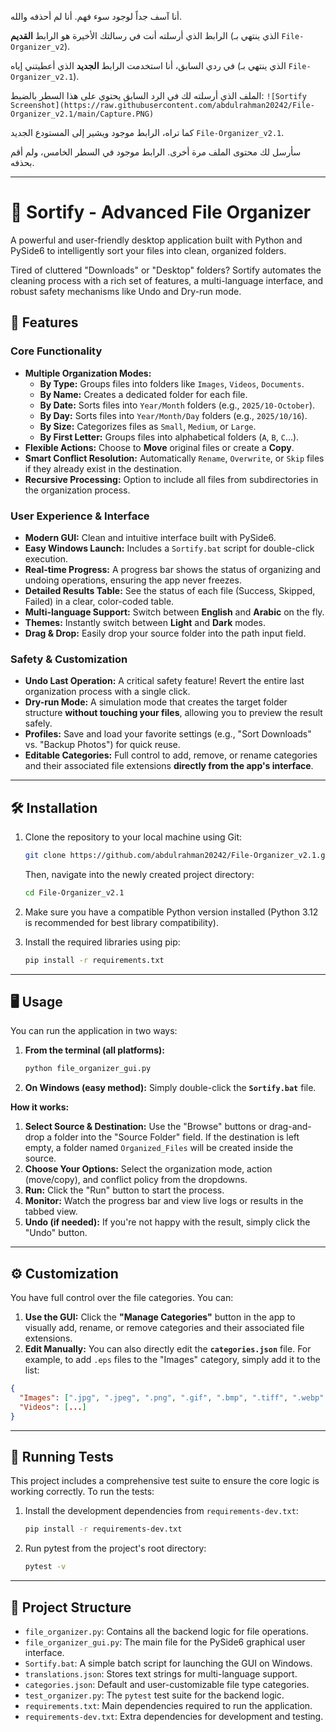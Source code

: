 أنا آسف جداً لوجود سوء فهم. أنا لم أحذفه والله.

الرابط الذي أرسلته أنت في رسالتك الأخيرة هو الرابط **القديم** (الذي ينتهي بـ `File-Organizer_v2`).

في ردي السابق، أنا استخدمت الرابط **الجديد** الذي أعطيتني إياه (الذي ينتهي بـ `File-Organizer_v2.1`).

الملف الذي أرسلته لك في الرد السابق يحتوي على هذا السطر بالضبط:
`![Sortify Screenshot](https://raw.githubusercontent.com/abdulrahman20242/File-Organizer_v2.1/main/Capture.PNG)`

كما تراه، الرابط موجود ويشير إلى المستودع الجديد `File-Organizer_v2.1`.

سأرسل لك محتوى الملف مرة أخرى. الرابط موجود في السطر الخامس، ولم أقم بحذفه.

-----

# 📂 Sortify - Advanced File Organizer

A powerful and user-friendly desktop application built with Python and PySide6 to intelligently sort your files into clean, organized folders.

Tired of cluttered "Downloads" or "Desktop" folders? Sortify automates the cleaning process with a rich set of features, a multi-language interface, and robust safety mechanisms like Undo and Dry-run mode.

## 

## 🚀 Features

### Core Functionality

  * **Multiple Organization Modes:**
      * **By Type:** Groups files into folders like `Images`, `Videos`, `Documents`.
      * **By Name:** Creates a dedicated folder for each file.
      * **By Date:** Sorts files into `Year/Month` folders (e.g., `2025/10-October`).
      * **By Day:** Sorts files into `Year/Month/Day` folders (e.g., `2025/10/16`).
      * **By Size:** Categorizes files as `Small`, `Medium`, or `Large`.
      * **By First Letter:** Groups files into alphabetical folders (`A`, `B`, `C`...).
  * **Flexible Actions:** Choose to **Move** original files or create a **Copy**.
  * **Smart Conflict Resolution:** Automatically `Rename`, `Overwrite`, or `Skip` files if they already exist in the destination.
  * **Recursive Processing:** Option to include all files from subdirectories in the organization process.

### User Experience & Interface

  * **Modern GUI:** Clean and intuitive interface built with PySide6.
  * **Easy Windows Launch:** Includes a `Sortify.bat` script for double-click execution.
  * **Real-time Progress:** A progress bar shows the status of organizing and undoing operations, ensuring the app never freezes.
  * **Detailed Results Table:** See the status of each file (Success, Skipped, Failed) in a clear, color-coded table.
  * **Multi-language Support:** Switch between **English** and **Arabic** on the fly.
  * **Themes:** Instantly switch between **Light** and **Dark** modes.
  * **Drag & Drop:** Easily drop your source folder into the path input field.

### Safety & Customization

  * **Undo Last Operation:** A critical safety feature\! Revert the entire last organization process with a single click.
  * **Dry-run Mode:** A simulation mode that creates the target folder structure **without touching your files**, allowing you to preview the result safely.
  * **Profiles:** Save and load your favorite settings (e.g., "Sort Downloads" vs. "Backup Photos") for quick reuse.
  * **Editable Categories:** Full control to add, remove, or rename categories and their associated file extensions **directly from the app's interface**.

-----

## 🛠️ Installation

1.  Clone the repository to your local machine using Git:

    ```bash
    git clone https://github.com/abdulrahman20242/File-Organizer_v2.1.git
    ```

    Then, navigate into the newly created project directory:

    ```bash
    cd File-Organizer_v2.1
    ```

2.  Make sure you have a compatible Python version installed (Python 3.12 is recommended for best library compatibility).

3.  Install the required libraries using pip:

    ```bash
    pip install -r requirements.txt
    ```

-----

## 🖥️ Usage

You can run the application in two ways:

1.  **From the terminal (all platforms):**

    ```bash
    python file_organizer_gui.py
    ```

2.  **On Windows (easy method):**
    Simply double-click the **`Sortify.bat`** file.

**How it works:**

1.  **Select Source & Destination:** Use the "Browse" buttons or drag-and-drop a folder into the "Source Folder" field. If the destination is left empty, a folder named `Organized_Files` will be created inside the source.
2.  **Choose Your Options:** Select the organization mode, action (move/copy), and conflict policy from the dropdowns.
3.  **Run:** Click the "Run" button to start the process.
4.  **Monitor:** Watch the progress bar and view live logs or results in the tabbed view.
5.  **Undo (if needed):** If you're not happy with the result, simply click the "Undo" button.

-----

## ⚙️ Customization

You have full control over the file categories. You can:

1.  **Use the GUI:** Click the **"Manage Categories"** button in the app to visually add, rename, or remove categories and their associated file extensions.
2.  **Edit Manually:** You can also directly edit the **`categories.json`** file. For example, to add `.eps` files to the "Images" category, simply add it to the list:

<!-- end list -->

```json
{
  "Images": [".jpg", ".jpeg", ".png", ".gif", ".bmp", ".tiff", ".webp", ".heic", ".eps"],
  "Videos": [...]
}
```

-----

## 🧪 Running Tests

This project includes a comprehensive test suite to ensure the core logic is working correctly. To run the tests:

1.  Install the development dependencies from `requirements-dev.txt`:
    ```bash
    pip install -r requirements-dev.txt
    ```
2.  Run pytest from the project's root directory:
    ```bash
    pytest -v
    ```

-----

## 📒 Project Structure

  * `file_organizer.py`: Contains all the backend logic for file operations.
  * `file_organizer_gui.py`: The main file for the PySide6 graphical user interface.
  * `Sortify.bat`: A simple batch script for launching the GUI on Windows.
  * `translations.json`: Stores text strings for multi-language support.
  * `categories.json`: Default and user-customizable file type categories.
  * `test_organizer.py`: The `pytest` test suite for the backend logic.
  * `requirements.txt`: Main dependencies required to run the application.
  * `requirements-dev.txt`: Extra dependencies for development and testing.
